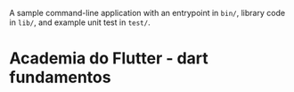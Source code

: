A sample command-line application with an entrypoint in `bin/`, library code
in `lib/`, and example unit test in `test/`.
# Academia do Flutter - dart fundamentos
